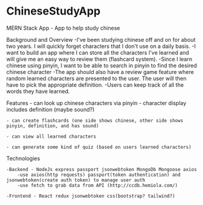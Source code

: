 # ChineseStudyApp

MERN Stack App - App to help study chinese

Background and Overview
-I've been studying chinese off and on for about two years. I will quickly forget characters that I don't use on a daily basis. 
-I want to build an app where I can store all the characters I've learned and will give me an easy way to review them (flashcard system).
-Since I learn chinese using pinyin, I want to be able to search in pinyin to find the desired chinese character
-The app should also have a review game feature where random learned characters are presented to the user. The user will then have to pick the appropriate definition.
-Users can keep track of all the words they have learned.

Features
    - can look up chinese characters via pinyin
        - character display includes definition (maybe sound?)

    - can create flashcards (one side shows chinese, other side shows pinyin, definition, and has sound)

    - can view all learned characters 

    - can generate some kind of quiz (based on users learned characters)
    
Technologies

    -Backend - NodeJs express passport jsonwebtoken MongoDb Mongoose axios
        -use axios(http requests) passport(token authentication) and jsonwebtoken(create auth token) to manage user auth
        -use fetch to grab data from API (http://ccdb.hemiola.com/)

    -Frontend - React redux jsonwebtoken css(bootstrap? tailwind?) 
